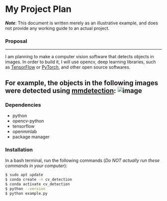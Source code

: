 # My Project Plan
***Note***: This document is written merely as an illustrative example, and does not provide
any working guide to an actual project.

### Proposal
---
I am planning to make a computer vision software that detects objects in images.
In order to build it, I will use opencv, deep learning libraries, such as [TensorFlow](https://www.tensorflow.org/)
or [PyTorch](https://pytorch.org/), and other open source softwares.

For example, the objects in the following images were detected using [mmdetection](https://github.com/open-mmlab/mmdetection):
![image](https://user-images.githubusercontent.com/12907710/137271636-56ba1cd2-b110-4812-8221-b4c120320aa9.png)
---
### Dependencies
- python
- opencv-python
- tensorflow
- openmmlab
- package manager

### Installation
In a bash terminal, run the following commands (*Do NOT actually run these commands in
your computer*):
```sh
$ sudo apt update
$ conda create -n cv_detection
$ conda activate cv_detection
$ python --version
$ python example.py
```
